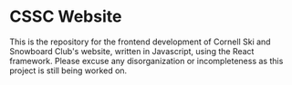 # CSSC Website

This is the repository for the frontend development of Cornell Ski and Snowboard Club's website, written in Javascript, using the React framework. Please excuse any disorganization or incompleteness as this project is still being worked on.
